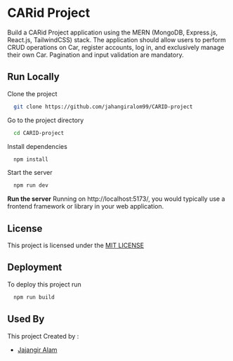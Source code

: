 
# CARid Project

Build a CARid Project application using the MERN (MongoDB, Express.js, React.js, TailwindCSS) stack. The application should allow users to perform CRUD operations on Car, register accounts, log in, and exclusively manage their own Car. Pagination and input validation are mandatory.


## Run Locally

Clone the project

```bash
  git clone https://github.com/jahangiralom99/CARID-project
```

Go to the project directory

```bash
  cd CARID-project
```

Install dependencies

```bash
  npm install
```

Start the server

```bash
  npm run dev
```

 **Run the server**
Running on http://localhost:5173/, you would typically use a frontend framework or library in your web application.

## License

This project is licensed under the [MIT LICENSE](https://choosealicense.com/licenses/mit/)


## Deployment

To deploy this project run

```bash
  npm run build
```


## Used By

This project Created by :

- [Jajangir Alam](https://www.linkedin.com/in/jahangiralom99/)

